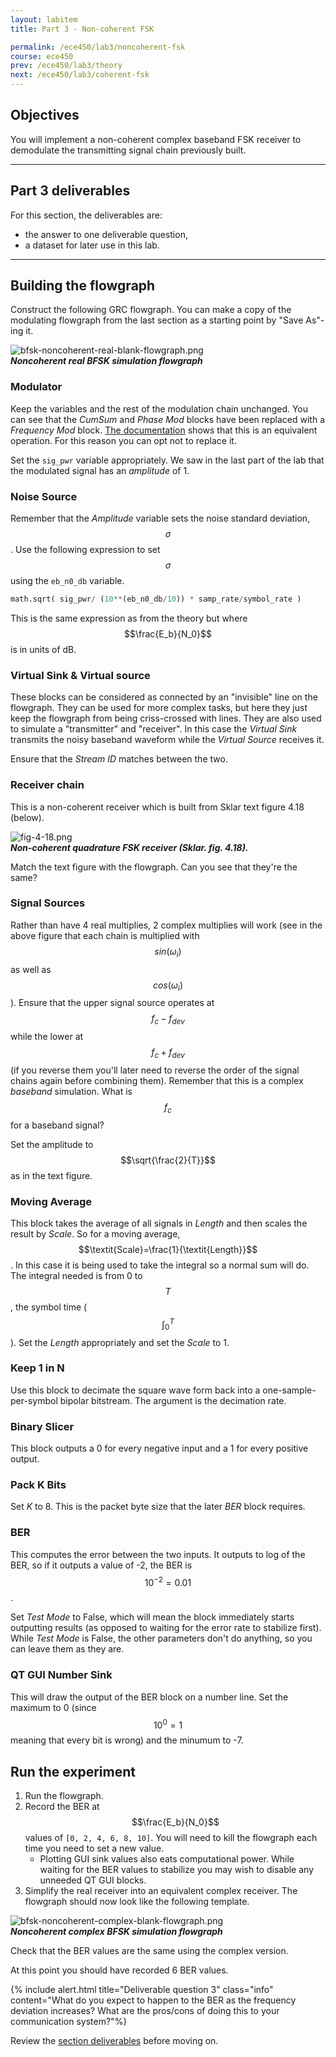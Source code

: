 ```yaml
---
layout: labitem
title: Part 3 - Non-coherent FSK

permalink: /ece450/lab3/noncoherent-fsk
course: ece450
prev: /ece450/lab3/theory
next: /ece450/lab3/coherent-fsk
---
```


## Objectives

You will implement a non-coherent complex baseband FSK receiver to demodulate the transmitting signal chain previously built.

---

## Part 3 deliverables

For this section, the deliverables are:

- the answer to one deliverable question,
- a dataset for later use in this lab.

---

## Building the flowgraph

Construct the following GRC flowgraph. You can make a copy of the modulating flowgraph from the last section as a starting point by "Save As"-ing it.

  ![bfsk-noncoherent-real-blank-flowgraph.png](figures/bfsk-noncoherent-real-blank-flowgraph.png)<br>
  __*Noncoherent real BFSK simulation flowgraph*__

### Modulator

Keep the variables and the rest of the modulation chain unchanged. You can see that the *CumSum* and *Phase Mod* blocks have been replaced with a *Frequency Mod* block. [The documentation](https://wiki.gnuradio.org/index.php/Frequency_Mod) shows that this is an equivalent operation. For this reason you can opt not to replace it.

Set the `sig_pwr` variable appropriately. We saw in the last part of the lab that the modulated signal has an *amplitude* of 1.

### Noise Source

Remember that the *Amplitude* variable sets the noise standard deviation, $$\sigma$$. Use the following expression to set $$\sigma$$ using the `eb_n0_db` variable.

```python
math.sqrt( sig_pwr/ (10**(eb_n0_db/10)) * samp_rate/symbol_rate )
```

This is the same expression as from the theory but where $$\frac{E_b}{N_0}$$ is in units of dB.

### Virtual Sink & Virtual source

These blocks can be considered as connected by an "invisible" line on the flowgraph. They can be used for more complex tasks, but here they just keep the flowgraph from being criss-crossed with lines. They are also used to simulate a "transmitter" and "receiver". In this case the *Virtual Sink* transmits the noisy baseband waveform while the *Virtual Source* receives it.

Ensure that the *Stream ID* matches between the two.

### Receiver chain

This is a non-coherent receiver which is built from Sklar text figure 4.18 (below).

  ![fig-4-18.png](figures/fig-4-18.png)<br>
  __*Non-coherent quadrature FSK receiver (Sklar. fig. 4.18).*__

Match the text figure with the flowgraph. Can you see that they're the same?

### Signal Sources

Rather than have 4 real multiplies, 2 complex multiplies will work (see in the above figure that each chain is multiplied with $$sin(\omega_i)$$ as well as $$cos(\omega_i)$$). Ensure that the upper signal source operates at $$f_c-f_{dev}$$ while the lower at $$f_c+f_{dev}$$ (if you reverse them you'll later need to reverse the order of the signal chains again before combining them). Remember that this is a complex _baseband_ simulation.  What is $$f_c$$ for a baseband signal?

Set the amplitude to $$\sqrt{\frac{2}{T}}$$ as in the text figure.

### Moving Average

This block takes the average of all signals in *Length* and then scales the result by *Scale*. So for a moving average, $$\textit{Scale}=\frac{1}{\textit{Length}}$$. In this case it is being used to take the integral so a normal sum will do. The integral needed is from 0 to $$T$$, the symbol time ($$\int_0^T$$). Set the *Length* appropriately and set the *Scale* to 1.

### Keep 1 in N

Use this block to decimate the square wave form back into a one-sample-per-symbol bipolar bitstream. The argument is the decimation rate.

### Binary Slicer

This block outputs a 0 for every negative input and a 1 for every positive output.

### Pack K Bits

Set *K* to 8. This is the packet byte size that the later *BER* block requires.

### BER

This computes the error between the two inputs. It outputs to log of the BER, so if it outputs a value of -2, the BER is $$10^{-2}=0.01$$.

Set *Test Mode* to False, which will mean the block immediately starts outputting results (as opposed to waiting for the error rate to stabilize first). While *Test Mode* is False, the other parameters don't do anything, so you can leave them as they are.

### QT GUI Number Sink

This will draw the output of the BER block on a number line. Set the maximum to 0 (since $$10^0=1$$ meaning that every bit is wrong) and the minumum to -7.

## Run the experiment

1. Run the flowgraph.
2. Record the BER at $$\frac{E_b}{N_0}$$ values of `[0, 2, 4, 6, 8, 10]`. You will need to kill the flowgraph each time you need to set a new value.
   - Plotting GUI sink values also eats computational power. While waiting for the BER values to stabilize you may wish to disable any unneeded QT GUI blocks.
3. Simplify the real receiver into an equivalent complex receiver. The flowgraph should now look like the following template.

  ![bfsk-noncoherent-complex-blank-flowgraph.png](figures/bfsk-noncoherent-complex-blank-flowgraph.png)<br>
  __*Noncoherent complex BFSK simulation flowgraph*__

Check that the BER values are the same using the complex version.

At this point you should have recorded 6 BER values.

{% include alert.html title="Deliverable question 3" class="info" content="What do you expect to happen to the BER as the frequency deviation increases? What are the pros/cons of doing this to your communication system?"%}

Review the [section deliverables](#part-3-deliverables) before moving on.
